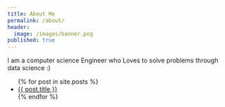 ```yaml
---
title: About Me
permalink: /about/
header:
  image: /images/banner.png
published: true
---
```


I am a computer science Engineer who Loves to solve problems through data science :)

<ul>
  {% for post in site.posts %}
    <li>
      <a href="{{ post.url }}">{{ post.title }}</a>
    </li>
  {% endfor %}
</ul>
